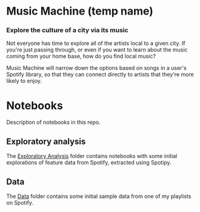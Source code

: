# Music Machine (temp name)
### Explore the culture of a city via its music 

Not everyone has time to explore all of the artists local to a given city. If you're just passing through, or even if you want to learn about the music coming from your home base, how do you find local music? 

Music Machine will narrow down the options based on songs in a user's Spotify library, so that they can connect directly to artists that they're more likely to enjoy. 

# Notebooks
Description of notebooks in this repo.

## Exploratory analysis
The [Exploratory Analysis](https://github.com/stasianik/music-machine/tree/master/exploratory_analysis) folder contains notebooks with some initial explorations of feature data from Spotify, extracted using Spotipy.

## Data
The [Data](https://github.com/stasianik/music-machine/tree/master/data) folder contains some initial sample data from one of my playlists on Spotify. 
